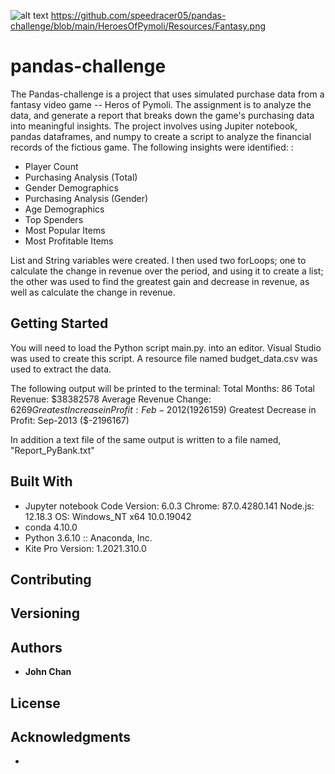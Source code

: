 ![alt text](https://github.com/[speedracer05]/[pandas-challenge]/blob/[branch]/image.jpg?raw=true)
https://github.com/speedracer05/pandas-challenge/blob/main/HeroesOfPymoli/Resources/Fantasy.png
# pandas-challenge
The Pandas-challenge is a project that uses simulated purchase data from a fantasy video game -- Heros of Pymoli. The assignment is to analyze the data, and generate a report that breaks down the game's purchasing data into meaningful insights. The project involves using Jupiter notebook, pandas dataframes, and numpy to create a script to analyze the financial records of the fictious game. The following insights were identified:
:
* Player Count
* Purchasing Analysis (Total)
* Gender Demographics
* Purchasing Analysis (Gender)
* Age Demographics
* Top Spenders
* Most Popular Items
* Most Profitable Items

List and String variables were created. I then used two forLoops; one to calculate the change in revenue over the period, and using it to create a list; the other was used to find the greatest gain and decrease in revenue, as well as calculate the change in revenue.  

## Getting Started

You will need to load the Python script main.py. into an editor. Visual Studio was used to create this script. A resource file named budget_data.csv was used to extract the data.

The following output will be printed to the terminal:
Total Months: 86
Total Revenue: $38382578
Average Revenue Change: $6269
Greatest Increase in Profit: Feb-2012 ($1926159) 
Greatest Decrease in Profit: Sep-2013 ($-2196167)

In addition a text file of the same output is written to a file named, "Report_PyBank.txt"

## Built With

* Jupyter notebook Code Version: 6.0.3
Chrome: 87.0.4280.141
Node.js: 12.18.3
OS: Windows_NT x64 10.0.19042
* conda 4.10.0
* Python 3.6.10 :: Anaconda, Inc.
* Kite Pro Version: 1.2021.310.0
## Contributing


## Versioning

## Authors

* **John Chan**


## License

## Acknowledgments

* 
